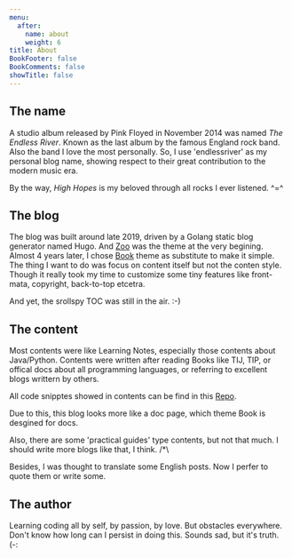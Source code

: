 ```yaml
---
menu:
  after:
    name: about
    weight: 6
title: About
BookFooter: false
BookComments: false
showTitle: false
---
```


##  The name

A studio album released by Pink Floyed in November 2014 was named *The Endless River*. Known as the last album by the famous England rock band. Also the band I love the most personally. So, I use 'endlessriver' as my personal blog name, showing respect to their great contribution to the modern music era.

By the way, *High Hopes* is my beloved through all rocks I ever listened. ^=^

## The blog

The blog was built around late 2019, driven by a Golang static blog generator named Hugo. And [Zoo](https://github.com/zzossig/hugo-theme-zzo) was the theme at the very begining. Almost 4 years later, I chose [Book](https://github.com/alex-shpak/hugo-book) theme as substitute to make it simple. The thing I want to do was focus on content itself but not the conten style. Though it really took my time to customize some tiny features like front-mata, copyright, back-to-top etcetra.

And yet, the srollspy TOC was still in the air. :-)

## The content

Most contents were like Learning Notes, especially those contents about Java/Python. Contents were written after reading Books like TIJ, TIP, or offical docs about all programming languages, or referring to excellent blogs writtern by others.

All code snipptes showed in contents can be find in this [Repo](https://github.com/wangy325/java-review).

Due to this, this blog looks more like a doc page, which theme Book is desgined for docs.

Also, there are some 'practical guides' type contents, but not that much. I should write more blogs like that, I think. /*\

Besides, I was thought to translate some English posts. Now I perfer to quote them or write some.

## The author

Learning coding all by self, by passion, by love. But obstacles everywhere. Don't know how long can I persist in doing this.  Sounds sad, but it's truth. (-:

